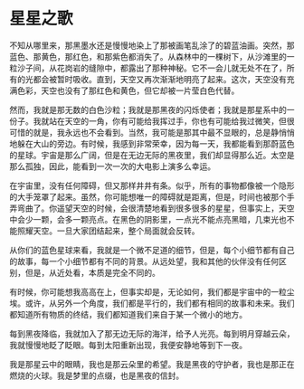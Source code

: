 # 星星之歌

不知从哪里来，那黑墨水还是慢慢地染上了那被画笔乱涂了的碧蓝油画。突然，那蓝色、那黄色，那红色，和那紫色都消失了。从森林中的一棵树下，从沙滩里的一粒沙子间，从花岗岩的缝隙中，都露出了那种神秘。它不一会儿就无处不在了，所有的光都会被暂时吸收。直到，天空又再次渐渐地明亮了起来。这次，天空没有充满色彩，天空也没有了那红色和黄色，但它却被一片莹白色代替。

然而，我就是那无数的白色沙粒；我就是那黑夜的闪烁使者；我就是那星系中的一份子。我就站在天空的一角，你有可能给我挥过手，你也有可能给我过微笑，但很可惜的就是，我永远也不会看到。当然，我可能是那其中最不显眼的，总是静悄悄地躲在大山的旁边。有时候，我感到非常荣幸，因为每一天，我都能看到那蔚蓝色的星球。宇宙是那么广阔，但是在无边无际的黑夜里，我们却显得那么近。太空是那么孤独，因此，能看到一次一次的大电影上演多么幸运。

在宇宙里，没有任何障碍，但又那样井井有条。似乎，所有的事物都像被一个隐形的大手笼罩了起来。虽然，你可能想唯一的障碍就是距离，但是，时间也被那个手弄弯曲了。你遥望天空的时候，会很清楚地看到很多很多的星星，但事实上，天空中会少一颗，会多一颗亮点。在黑色的阴影里，一点光不能点亮黑暗，几束光也不能照耀天空。一旦大家团结起来，整个局面就会反转。

从你们的蓝色星球来看，我就是一个微不足道的细节，但是，每个小细节都有自己的故事，每一个小细节都有不同的背景。从远处望，我和其他的伙伴没有任何区别，但是，从近处看，本质是完全不同的。

有时候，你可能想我高高在上，但事实却是，无论如何，我们都是宇宙中的一粒尘埃。或许，从另外一个角度，我们都是平行的，我们都有相同的故事和未来。我们都知道所有物质的终结，我们都知道我们来自于某一个微小的地方。

每到黑夜降临，我就加入了那无边无际的海洋，给予人光亮。每到明月穿越云朵，我就慢慢地眨了眨眼。每到太阳重新出现，我便安静地等到下一夜。

我是那星云中的眼睛，我也是那云朵里的希望。我是黑夜的守护者，我也是那正在燃烧的火球。我是梦里的点缀，也是黑夜的信封。
